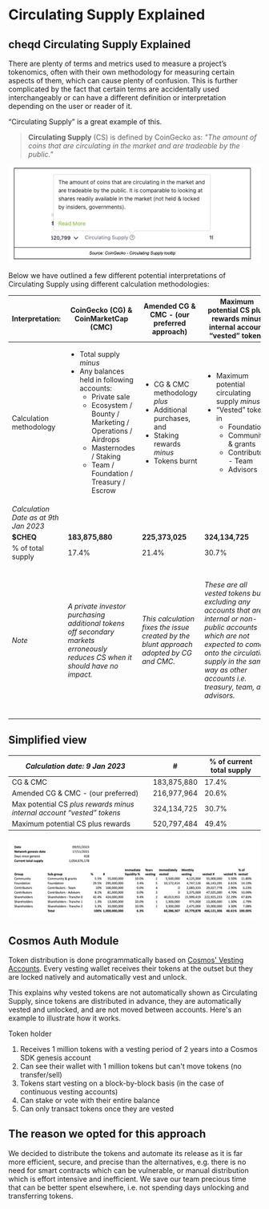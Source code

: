# Circulating Supply Explained

## cheqd Circulating Supply Explained

There are plenty of terms and metrics used to measure a project’s tokenomics, often with their own methodology for measuring certain aspects of them, which can cause plenty of confusion. This is further complicated by the fact that certain terms are accidentally used interchangeably or can have a different definition or interpretation depending on the user or reader of it.

“Circulating Supply” is a great example of this.

> **Circulating Supply** (CS) is defined by CoinGecko as: *"The amount of coins that are circulating in the market and are tradeable by the public."*

![cheqd-tokenomics](../../.gitbook/assets/circ-supply-definition.png)

Below we have outlined a few different potential interpretations of Circulating Supply using different calculation methodologies:

| **Interpretation:**                   | **CoinGecko (CG) & CoinMarketCap (CMC)**                                                                                                                                                                                                                                                      | **Amended CG & CMC - (our preferred approach)**                                                                                                                                                       | **Maximum potential CS plus rewards minus internal account “vested” tokens**                                                                                                                                                            | **Maximum potential circulating supply**                                                                                                                                                                                                                            |
| ------------------------------------- | ----------------------------------------------------------------------------------------------------------------------------------------------------------------------------------------------------------------------------------------------------------------------------------------------------- | ----------------------------------------------------------------------------------------------------------------------------------------------------------------------------------------------------- | --------------------------------------------------------------------------------------------------------------------------------------------------------------------------------------------------------------------------------------- | ------------------------------------------------------------------------------------------------------------------------------------------------------------------------------------------------------------------------------------------------------------------- |
| Calculation methodology               | <ul><li>Total supply *minus* </li><li>Any balances held in following accounts:<ul><li>Private sale</li><li>Ecosystem / Bounty / Marketing / Operations / Airdrops</li><li>Masternodes / Staking</li><li>Team / Foundation / Treasury / Escrow</li></ul></li></ul> | <ul><li>CG & CMC methodology *plus* </li><li>Additional purchases, and</li><li>Staking rewards *minus*</li><li>Tokens burnt</li></ul> | <ul><li>Maximum potential circulating supply *minus*</li><li>“Vested” tokens in<ul><li>Foundation</li><li>Community & grants</li><li>Contributors - Team</li><li>Advisors</li></ul></li></ul> | <ul><li>Number of vested tokens *plus*</strong></em></li><li>New tokens generated by inflation *minus*</li><li>Vested tokens burnt (if any)</li></ul>                                                                 |
| _Calculation Date as at 9th Jan 2023_ |                                                                                                                                                                                                                                                                                                       |                                                                                                                                                                                                       |                                                                                                                                                                                                                                         |                                                                                                                                                                                                                                                                     |
| **$CHEQ**                             | **183,875,880**                                                                                                                                                                                                                                                                                       | **225,373,025**                                                                                                                                                                                       | **324,134,725**                                                                                                                                                                                                                         | **521,670,980**                                                                                                                                                                                                                                                     |
| % of total supply                     | 17.4%                                                                                                                                                                                                                                                                                                 | 21.4%                                                                                                                                                                                                 | 30.7%                                                                                                                                                                                                                                   | 49.5%                                                                                                                                                                                                                                                               |
| _Note_                                | _A private investor purchasing additional tokens off secondary markets erroneously reduces CS when it should have no impact._                                                                                                                                                                         | _This calculation fixes the issue created by the blunt approach adopted by CG and CMC._                                                                                                               | _These are all vested tokens but excluding any accounts that are internal or non-public accounts which are not expected to come onto the circulating supply in the same way as other accounts i.e. treasury, team, and advisors._       | _This shows the theoretical maximum circulating supply. \ \ For $CHEQ, this calculation works from the vesting schedules published in_ [_cheqd’s Tokenomics Part 2_](https://cheqd.io/blog/cheqds-tokenomics-for-ssi-explained-part-2)_, see full breakdown below._ |

## Simplified view

| _Calculation date: 9 Jan 2023_                                         |   | **#**       | **% of current total supply** |
| ---------------------------------------------------------------------- | - | ----------- | ----------------------------- |
| CG & CMC                                                               |   | 183,875,880 | 17.4%                         |
| Amended CG & CMC - (our preferred)                                     |   | 216,977,964 | 20.6%                         |
| Max potential CS _plus rewards minus internal account “vested” tokens_ |   | 324,134,725 | 30.7%                         |
| Maximum potential CS plus rewards                                      |   | 520,797,484 | 49.4%                         |

![cheqd-tokenomics](../../.gitbook/assets/tokenomics-circ-supply.png)

## Cosmos Auth Module

Token distribution is done programmatically based on [Cosmos' Vesting Accounts](https://docs.cosmos.network/v0.45/modules/auth/05\_vesting.html#vesting). Every vesting wallet receives their tokens at the outset but they are locked natively and automatically vest and unlock.

This explains why vested tokens are not automatically shown as Circulating Supply, since tokens are distributed in advance, they are automatically vested and unlocked, and are not moved between accounts. Here's an example to illustrate how it works.

Token holder

1. Receives 1 million tokens with a vesting period of 2 years into a Cosmos SDK genesis account
2. Can see their wallet with 1 million tokens but can't move tokens (no transfer/sell)
3. Tokens start vesting on a block-by-block basis (in the case of continuous vesting accounts)
4. Can stake or vote with their entire balance
5. Can only transact tokens once they are vested

## The reason we opted for this approach

We decided to distribute the tokens and automate its release as it is far more efficient, secure, and precise than the alternatives, e.g. there is no need for smart contracts which can be vulnerable, or manual distribution which is effort intensive and inefficient. We save our team precious time that can be better spent elsewhere, i.e. not spending days unlocking and transferring tokens.
